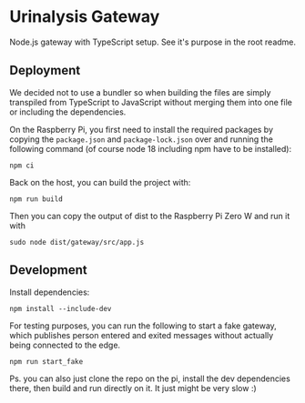 # Urinalysis Gateway

Node.js gateway with TypeScript setup. See it's purpose in the root readme.

## Deployment

We decided not to use a bundler so when building the files are simply transpiled from TypeScript to JavaScript without merging them into one file or including the dependencies.

On the Raspberry Pi, you first need to install the required packages by copying the `package.json` and `package-lock.json` over and running the following command (of course node 18 including npm have to be installed):

```
npm ci
```

Back on the host, you can build the project with:

```
npm run build
```

Then you can copy the output of dist to the Raspberry Pi Zero W and run it with

```
sudo node dist/gateway/src/app.js
```


## Development

Install dependencies:

```
npm install --include-dev
```

For testing purposes, you can run the following to start a fake gateway, which publishes person entered and exited messages without actually being connected to the edge.

```
npm run start_fake
```

Ps. you can also just clone the repo on the pi, install the dev dependencies there, then build and run directly on it. It just might be very slow :)